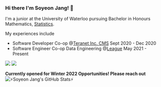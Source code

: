 ### Hi there I'm Soyeon Jang! 👋

I'm a junior at the University of Waterloo pursuing Bachelor in Honours Mathematics, [Statistics](https://uwaterloo.ca/statistics-and-actuarial-science/).

My experiences include
- Software Developer Co-op @[Teranet Inc. CMS](https://www.teranet.ca/collateral-management-solutions/) Sept 2020 - Dec 2020
- Software Engineer Co-op Data Engineering @[League](https://www.league.com) May 2021 - Present


<a href="https://www.linkedin.com/in/soyeon-j"><img src="https://img.shields.io/badge/LinkedIn-0077B5?style=for-the-badge&logo=linkedin&logoColor=white"/></a>
<a href="https://www.instagram.com/soytakingpics/"><img src="https://img.shields.io/badge/Instagram-E4405F?style=for-the-badge&logo=instagram&logoColor=white"/></a>

<strong>Currently opened for Winter 2022 Opportunities! Please reach out</strong>
  <img align="left" alt="⚡Soyeon Jang's GitHub Stats⚡" src="https://github-readme-stats.soyeonjangg.vercel.app/api?username=soyeonjangg&show_icons=true&hide_border=true"/>
  
<!--

Here are some ideas to get you started:

- 🔭 I’m currently working on ...
- 🌱 I’m currently learning ...
- 👯 I’m looking to collaborate on ...
- 🤔 I’m looking for help with ...
- 💬 Ask me about ...
- 📫 How to reach me: ...
- 😄 Pronouns: ...
- ⚡ Fun fact: ...
-->
